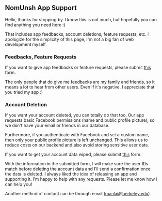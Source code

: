## NomUnsh App Support

Hello, thanks for stopping by. I know this is not much, but hopefully you can find anything you need here :)

That includes app feedbacks, account deletions, feature requests, etc.
I apologize for the simplicity of this page, I'm not a big fan of web development myself.

### Feedbacks, Feature Requests

If you want to give app feedbacks or feature requests, please submit [this](https://forms.gle/5dnL9EkvBgTbyf4c9) form.

The only people that do give me feedbacks are my family and friends, so it means a lot to hear from other users.
Even if it's negative, I appreciate that you tried my app :)

### Account Deletion

If you want your account deleted, you can totally do that too.
Our app requests basic Facebook permissions (name and public profile picture), so we don't have your email or friends in our database.

Furthermore, if you authenticate with Facebook and set a custom name, then only your public profile picture is left unchanged.
This allows us to reduce costs on our backend and also avoid storing sensitive user data.

If you want to get your account data wiped, please submit [this](https://forms.gle/t1dh81MDMFcsdasM7) form.

With the information in the submitted form, I will make sure the user IDs match before deleting the account data and I'll send a confirmation once the data is deleted.
I always liked the idea of releasing an app and supporting it. I'm happy to help with any requests. Please let me know how I can help you!

Another method of contact can be through email (manlai@berkeley.edu).
